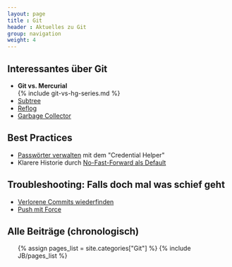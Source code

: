```yaml
---
layout: page
title : Git
header : Aktuelles zu Git
group: navigation
weight: 4
---
```


Interessantes über Git
----------------------

 * **Git vs. Mercurial**
   <br>
   {% include git-vs-hg-series.md %}
 * [Subtree](git/2012/08/10/git-subtree---alternative-zu-submodulen)
 * [Reflog](/git/2012/05/09/reflog-fuer-bare-repositorys-in-git-einrichten)
 * [Garbage Collector](/git/2012/05/28/wer-hat-angst-vor-dem-garbage-collector)

Best Practices
--------------
 
 * [Passwörter verwalten](/git/2012/12/03/passwoerter-verwalten)
   mit dem "Credential Helper"
 * Klarere Historie durch [No-Fast-Forward als Default](git/2012/10/12/no-fast-forward-als-default)

Troubleshooting: Falls doch mal was schief geht
-----------------------------------------------

 * [Verlorene Commits wiederfinden](/git/2012/05/08/abgeschnittene-commits-zurueckholen)
 * [Push mit Force](/git/2012/04/28/push-mit-force-in-git)


Alle Beiträge (chronologisch)
-----------------------------

<ul>
	{% assign pages_list = site.categories["Git"] %}  
	{% include JB/pages_list %}
</ul>

